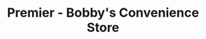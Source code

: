 ---
title: "Premier - Bobby's Convenience Store"
url: /burnley/premier-bobbys-convenience-store/
shop: Spirituosen
---